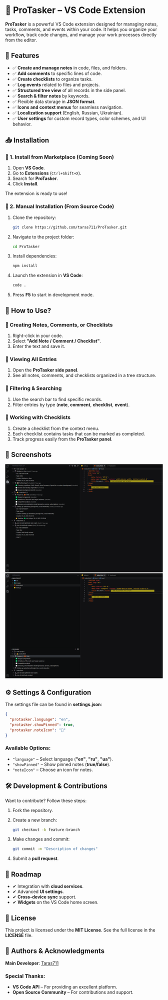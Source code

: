 # 📌 ProTasker – VS Code Extension

**ProTasker** is a powerful VS Code extension designed for managing notes, tasks, comments, and events within your code. It helps you organize your workflow, track code changes, and manage your work processes directly from the editor.

## 🚀 Features

- ✅ **Create and manage notes** in code, files, and folders.
- ✅ **Add comments** to specific lines of code.
- ✅ **Create checklists** to organize tasks.
- ✅ **Log events** related to files and projects.
- ✅ **Structured tree view** of all records in the side panel.
- ✅ **Search & filter notes** by keywords.
- ✅ Flexible data storage in **JSON format**.
- ✅ **Icons and context menus** for seamless navigation.
- ✅ **Localization support** (English, Russian, Ukrainian).
- ✅ **User settings** for custom record types, color schemes, and UI behavior.

## 📥 Installation

### 📌 1. Install from Marketplace (Coming Soon)
1. Open **VS Code**.
2. Go to **Extensions** (`Ctrl+Shift+X`).
3. Search for **ProTasker**.
4. Click **Install**.

The extension is ready to use!

### 📌 2. Manual Installation (From Source Code)
1. Clone the repository:

   ```bash
   git clone https://github.com/taras711/ProTasker.git
   ```

2. Navigate to the project folder:

   ```bash
   cd ProTasker
   ```

3. Install dependencies:

   ```bash
   npm install
   ```

4. Launch the extension in **VS Code**:

   ```bash
   code .
   ```

5. Press **F5** to start in development mode.

## 📖 How to Use?

### 🔹 Creating Notes, Comments, or Checklists
1. Right-click in your code.
2. Select **"Add Note / Comment / Checklist"**.
3. Enter the text and save it.

### 🔹 Viewing All Entries
1. Open the **ProTasker side panel**.
2. See all notes, comments, and checklists organized in a tree structure.

### 🔹 Filtering & Searching
1. Use the search bar to find specific records.
2. Filter entries by type (**note**, **comment**, **checklist**, **event**).

### 🔹 Working with Checklists
1. Create a checklist from the context menu.
2. Each checklist contains tasks that can be marked as completed.
3. Track progress easily from the **ProTasker panel**.

## 📸 Screenshots


![ProTasker Panel](icons/Screenshots/2025-03-16%20165011.png) ![Create Note](icons/Screenshots/2025-03-16%20165043.png)

## ⚙️ Settings & Configuration

The settings file can be found in **settings.json**:

```json
{
  "protasker.language": "en",
  "protasker.showPinned": true,
  "protasker.noteIcon": "📌"
}
```

### Available Options:

- `"language"` – Select language (**"en"**, **"ru"**, **"ua"**).
- `"showPinned"` – Show pinned notes (**true/false**).
- `"noteIcon"` – Choose an icon for notes.

## 🛠 Development & Contributions

Want to contribute? Follow these steps:

1. Fork the repository.
2. Create a new branch:

   ```bash
   git checkout -b feature-branch
   ```

3. Make changes and commit:

   ```bash
   git commit -m "Description of changes"
   ```

4. Submit a **pull request**.

## 📌 Roadmap

- ✔ Integration with **cloud services**.
- ✔ Advanced **UI settings**.
- ✔ **Cross-device sync** support.
- ✔ **Widgets** on the VS Code home screen.

## 📜 License

This project is licensed under the **MIT License**. See the full license in the **LICENSE** file.

## 👥 Authors & Acknowledgments

**Main Developer**: [Taras711](https://github.com/taras711)

### Special Thanks:
- **VS Code API** – For providing an excellent platform.
- **Open Source Community** – For contributions and support.
```
